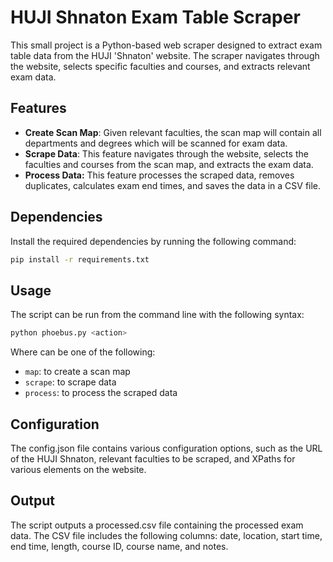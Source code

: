 # HUJI Shnaton Exam Table Scraper
This small project is a Python-based web scraper designed to extract exam table data from the HUJI 'Shnaton' website.
The scraper navigates through the website, selects specific faculties and courses, and extracts relevant exam data.

## Features
- **Create Scan Map**: Given relevant faculties, the scan map will contain all departments and degrees which will be scanned for exam data.
- **Scrape Data**: This feature navigates through the website, selects the faculties and courses from the scan map, and extracts the exam data.
- **Process Data:** This feature processes the scraped data, removes duplicates, calculates exam end times, and saves the data in a CSV file.

## Dependencies
Install the required dependencies by running the following command:
```bash
pip install -r requirements.txt
```

## Usage
The script can be run from the command line with the following syntax:
```bash
python phoebus.py <action>
```
Where <action> can be one of the following:  
- `map`: to create a scan map
- `scrape`: to scrape data
- `process`: to process the scraped data

## Configuration
The config.json file contains various configuration options, such as the URL of the HUJI Shnaton, relevant faculties to be scraped, and XPaths for various elements on the website.  

## Output
The script outputs a processed.csv file containing the processed exam data. The CSV file includes the following columns: date, location, start time, end time, length, course ID, course name, and notes.